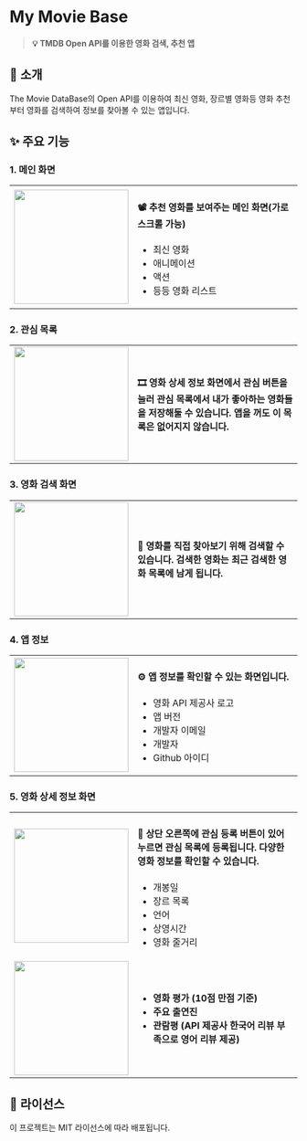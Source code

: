# **My Movie Base**

> **💡 TMDB Open API를 이용한 영화 검색, 추천 앱**

## **📱 소개**
The Movie DataBase의 Open API를 이용하여 최신 영화, 장르별 영화등 영화 추천부터 영화를 검색하여 정보를 찾아볼 수 있는 앱입니다.

## **✨ 주요 기능**

### **1. 메인 화면**
<table width="100%">
  <tr>
    <td width="40%" align="center">
      <img src="https://github.com/user-attachments/assets/009ad09e-94fd-4f73-9aec-6d5ce3daa661" width="200"/>
    </td>
    <td width="60%">
      <h4>📽 추천 영화를 보여주는 메인 화면(가로 스크롤 가능)</h4>
      <ul>
        <li>최신 영화</li>
        <li>애니메이션</li>
        <li>액션</li>
        <li>등등 영화 리스트</li>
      </ul>
    </td>
  </tr>
</table>

### **2. 관심 목록**
<table width="100%">
  <tr>
    <td width="40%" align="center">
      <img src="https://github.com/user-attachments/assets/b946e1b5-e772-4589-afe3-59fadbc7a595" width="200"/>
    </td>
    <td width="60%">
      <h4>🎞 영화 상세 정보 화면에서 관심 버튼을 눌러 관심 목록에서 내가 좋아하는 영화들을 저장해둘 수 있습니다. 앱을 꺼도 이 목록은 없어지지 않습니다.</h4>
    </td>
  </tr>
</table>

### **3. 영화 검색 화면**
<table width="100%">
  <tr>
    <td width="40%" align="center">
      <img src="https://github.com/user-attachments/assets/1fe50f2c-d42f-4121-a584-a1841cd59673" width="200"/>
    </td>
    <td width="60%">
      <h4>🔎 영화를 직접 찾아보기 위해 검색할 수 있습니다. 검색한 영화는 최근 검색한 영화 목록에 남게 됩니다.</h4>
    </td>
  </tr>
</table>

### **4. 앱 정보**
<table width="100%">
  <tr>
    <td width="40%" align="center">
      <img src="https://github.com/user-attachments/assets/4ad649e4-78eb-4678-b407-2cd7f2759ae8" width="200"/>
    </td>
    <td width="60%">
      <h4>⚙️ 앱 정보를 확인할 수 있는 화면입니다.</h4>
      <ul>
        <li>영화 API 제공사 로고</li>
        <li>앱 버전</li>
        <li>개발자 이메일</li>
        <li>개발자</li>
        <li>Github 아이디</li>
      </ul>
    </td>
  </tr>
</table>

### **5. 영화 상세 정보 화면**
<table width="100%">
  <tr>
    <td width="40%" align="center">
      <img src="https://github.com/user-attachments/assets/828ff085-bfdc-4f2a-98fc-1fbb34760853" width="200"/>
    </td>
    <td width="60%">
      <h4>📌 상단 오른쪽에 관심 등록 버튼이 있어 누르면 관심 목록에 등록됩니다. 다양한 영화 정보를 확인할 수 있습니다.</h4>
      <ul>
        <li>개봉일</li>
        <li>장르 목록</li>
        <li>언어</li>
        <li>상영시간</li>
        <li>영화 줄거리</li>
      </ul>
    </td>
  </tr>
  <tr>
    <td width="40%" align="center">
      <img src="https://github.com/user-attachments/assets/6999413a-4518-42fc-a2ca-7b5e11888d53" width="200"/>
    </td>
    <td width="60%">
      <h4>
      <ul>
        <li>영화 평가 (10점 만점 기준)</li>
        <li>주요 출연진</li>
        <li>관람평 (API 제공사 한국어 리뷰 부족으로 영어 리뷰 제공)</li>
      </ul>
    </td>
      </h4>
    </td>
  </tr>
</table>

## **📝 라이선스**
이 프로젝트는 MIT 라이선스에 따라 배포됩니다.